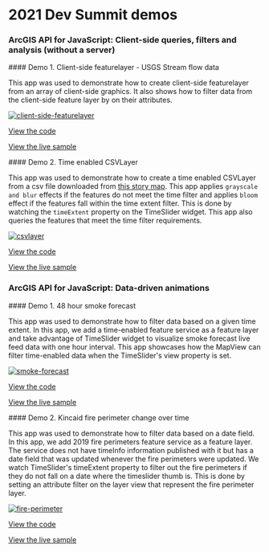 # 2021 Dev Summit demos

### ArcGIS API for JavaScript: Client-side queries, filters and analysis (without a server)

<a name="client-side-featurelayer"/>
#### Demo 1. Client-side featurelayer - USGS Stream flow data

This app was used to demonstrate how to create client-side featurelayer from an array of client-side graphics. It also shows how to filter data from the client-side feature layer by on their attributes.

[![client-side-featurelayer](https://github.com/ubatsukh/arcgis-js-api-demos/blob/master/devsummit2021/images/client-side-featurelayer.gif)](https://ubatsukh.github.io/arcgis-js-api-demos/devsummit2021/streamflow-usgs/)

[View the code](https://github.com/ubatsukh/arcgis-js-api-demos/tree/master/devsummit2021/streamflow-usgs)

[View the live sample](https://ubatsukh.github.io/arcgis-js-api-demos/devsummit2021/streamflow-usgs/)

<a name="time-enable-csv"/>
#### Demo 2. Time enabled CSVLayer

This app was used to demonstrate how to create a time enabled CSVLayer from a csv file downloaded from [this story map](http://storymaps.esri.com/stories/2016/nps-centennial/). This app applies `grayscale and blur` effects if the features do not meet the time filter and applies `bloom` effect if the features fall within the time extent filter. This is done by watching the `timeExtent` property on the TimeSlider widget. This app also queries the features that meet the time filter requirements. <br/>

[![csvlayer](https://github.com/ubatsukh/arcgis-js-api-demos/blob/master/devsummit2021/images/time-enabled-csvlayer.gif)](https://ubatsukh.github.io/arcgis-js-api-demos/devsummit2021/csvLayer-nps/)

[View the code](https://github.com/ubatsukh/arcgis-js-api-demos/tree/master/devsummit2021/csvLayer-nps)

[View the live sample](https://ubatsukh.github.io/arcgis-js-api-demos/devsummit2021/csvLayer-nps/)


### ArcGIS API for JavaScript: Data-driven animations

<a name="time-enabled-layer"/>
#### Demo 1. 48 hour smoke forecast

This app was used to demonstrate how to filter data based on a given time extent. In this app, we add a time-enabled feature service as a feature layer and take advantage of TimeSlider widget to visualize smoke forecast live feed data with one hour interval. This app showcases how the MapView can filter time-enabled data when the TimeSlider's view property is set.

[![smoke-forecast](https://github.com/ubatsukh/arcgis-js-api-demos/blob/master/devsummit2021/images/wildfire-effect.gif)](https://github.com/ubatsukh/arcgis-js-api-demos/tree/master/devsummit2021/fire-perimeter)

[View the code](https://github.com/ubatsukh/arcgis-js-api-demos/tree/master/devsummit2021/fire-perimeter)

[View the live sample](https://ubatsukh.github.io/arcgis-js-api-demos/devsummit2021/effect-wildfires/)

<a name="filter-by-date"/>
#### Demo 2. Kincaid fire perimeter change over time

This app was used to demonstrate how to filter data based on a date field. In this app, we add 2019 fire perimeters feature service as a feature layer. The service does not have timeInfo information published with it but has a date field that was updated whenever the fire perimeters were updated. We watch TimeSlider's timeExtent property to filter out the fire perimeters if they do not fall on a date where the timeslider thumb is. This is done by setting an attribute filter on the layer view that represent the fire perimeter layer. 

[![fire-perimeter](https://github.com/ubatsukh/arcgis-js-api-demos/blob/master/devsummit2021/images/wildfire-effect.gif)](https://ubatsukh.github.io/arcgis-js-api-demos/devsummit2021/fire-perimeter/)

[View the code](https://github.com/ubatsukh/arcgis-js-api-demos/tree/master/devsummit2021/effect-wildfires)

[View the live sample](https://ubatsukh.github.io/arcgis-js-api-demos/devsummit2021/fire-perimeter/)

